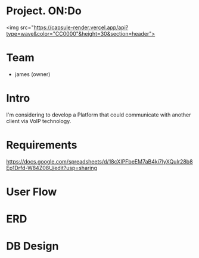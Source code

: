 # Project. ON:Do
<img src="https://capsule-render.vercel.app/api?type=wave&color="CC0000"&height=30&section=header"> 

# Team
* james (owner)


# Intro 
I'm considering to develop a Platform that could communicate with another client via VoIP technology.

# Requirements
https://docs.google.com/spreadsheets/d/18cXIPFbeEM7aB4ki7lyXQuIr28b8Ep1Drfd-W84Z08U/edit?usp=sharing
  
  

# User Flow 


# ERD

# DB Design 

